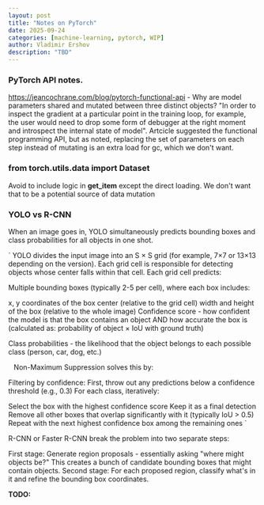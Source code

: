```yaml
---
layout: post
title: "Notes on PyTorch"
date: 2025-09-24
categories: [machine-learning, pytorch, WIP]
author: Vladimir Ershov
description: "TBD"
---
```


### PyTorch API notes. 

https://jeancochrane.com/blog/pytorch-functional-api - Why are model parameters shared and mutated between three distinct objects?
"In order to inspect the gradient at a particular point in the training loop, for example, the user would need to drop some form of debugger at the right moment and introspect the internal state of model". 
Artcicle suggested the functional programming API, but as noted, replacing the set of parameters on each step instead of mutating is an extra load for gc, which we don't want.

### from torch.utils.data import Dataset
  Avoid to include logic in __get_item__ except the direct loading. We don't want that to be a potential source of data mutation 

### YOLO vs R-CNN
When an image goes in, YOLO simultaneously predicts bounding boxes and class probabilities for all objects in one shot.

`
YOLO divides the input image into an S × S grid (for example, 7×7 or 13×13 depending on the version). Each grid cell is responsible for detecting objects whose center falls within that cell.
Each grid cell predicts:

Multiple bounding boxes (typically 2-5 per cell), where each box includes:

x, y coordinates of the box center (relative to the grid cell)
width and height of the box (relative to the whole image)
Confidence score - how confident the model is that the box contains an object AND how accurate the box is (calculated as: probability of object × IoU with ground truth)

Class probabilities - the likelihood that the object belongs to each possible class (person, car, dog, etc.)


`
`
Non-Maximum Suppression solves this by:

Filtering by confidence: First, throw out any predictions below a confidence threshold (e.g., 0.3)
For each class, iteratively:

Select the box with the highest confidence score
Keep it as a final detection
Remove all other boxes that overlap significantly with it (typically IoU > 0.5)
Repeat with the next highest confidence box among the remaining ones
`



R-CNN or Faster R-CNN break the problem into two separate steps:

First stage: Generate region proposals - essentially asking "where might objects be?" This creates a bunch of candidate bounding boxes that might contain objects.
Second stage: For each proposed region, classify what's in it and refine the bounding box coordinates.

<div class="todo-block">
<p><strong>TODO:</strong> </p>
</div>
